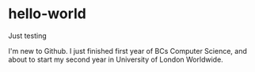 # hello-world
Just testing

I'm new to Github. 
I just finished first year of BCs Computer Science, and about to start my second year in University of London Worldwide. 
